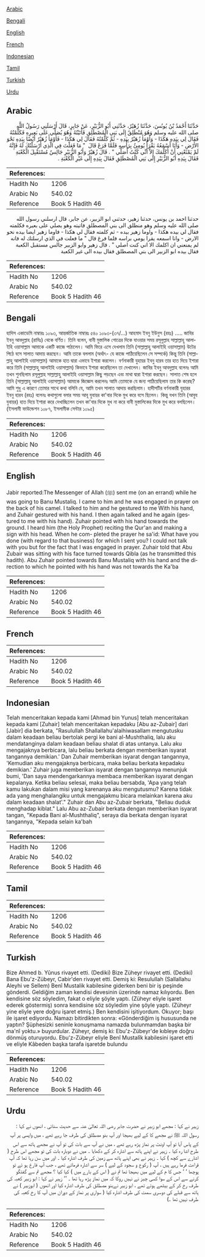[Arabic](#arabic)

[Bengali](#bengali)

[English](#english)

[French](#french)

[Indonesian](#indonesian)

[Tamil](#tamil)

[Turkish](#turkish)

[Urdu](#urdu)

## Arabic


<div dir="rtl" lang="ar" style={{fontSize:'larger',backgroundColor:'#f8f9fa',padding:20}}>
حَدَّثَنَا أَحْمَدُ بْنُ يُونُسَ، حَدَّثَنَا زُهَيْرٌ، حَدَّثَنِي أَبُو الزُّبَيْرِ، عَنْ جَابِرٍ، قَالَ أَرْسَلَنِي رَسُولُ اللَّهِ صلى الله عليه وسلم وَهُوَ مُنْطَلِقٌ إِلَى بَنِي الْمُصْطَلِقِ فَأَتَيْتُهُ وَهُوَ يُصَلِّي عَلَى بَعِيرِهِ فَكَلَّمْتُهُ فَقَالَ لِي بِيَدِهِ هَكَذَا - وَأَوْمَأَ زُهَيْرٌ بِيَدِهِ - ثُمَّ كَلَّمْتُهُ فَقَالَ لِي هَكَذَا - فَأَوْمَأَ زُهَيْرٌ أَيْضًا بِيَدِهِ نَحْوَ الأَرْضِ - وَأَنَا أَسْمَعُهُ يَقْرَأُ يُومِئُ بِرَأْسِهِ فَلَمَّا فَرَغَ قَالَ ‏ "‏ مَا فَعَلْتَ فِي الَّذِي أَرْسَلْتُكَ لَهُ فَإِنَّهُ لَمْ يَمْنَعْنِي أَنْ أُكَلِّمَكَ إِلاَّ أَنِّي كُنْتُ أُصَلِّي ‏"‏ ‏.‏ قَالَ زُهَيْرٌ وَأَبُو الزُّبَيْرِ جَالِسٌ مُسْتَقْبِلَ الْكَعْبَةِ فَقَالَ بِيَدِهِ أَبُو الزُّبَيْرِ إِلَى بَنِي الْمُصْطَلِقِ فَقَالَ بِيَدِهِ إِلَى غَيْرِ الْكَعْبَةِ ‏.‏
</div>
<div style={{backgroundColor:'#f8f9fa',padding:20, marginBottom: 10}}><table> <thead> <tr> <th>References:</th> <th></th> </tr> </thead> <tbody><tr><td>Hadith No</td><td>1206</td></tr><tr><td>Arabic No</td><td>540.02</td></tr><tr><td>Reference</td><td>Book 5 Hadith 46</td></tr></tbody></table></div>


<div dir="rtl" lang="ar" style={{fontSize:'larger',backgroundColor:'#f8f9fa',padding:20}}>
حدثنا احمد بن يونس، حدثنا زهير، حدثني ابو الزبير، عن جابر، قال ارسلني رسول الله صلى الله عليه وسلم وهو منطلق الى بني المصطلق فاتيته وهو يصلي على بعيره فكلمته فقال لي بيده هكذا - واوما زهير بيده - ثم كلمته فقال لي هكذا - فاوما زهير ايضا بيده نحو الارض - وانا اسمعه يقرا يومي براسه فلما فرغ قال " ما فعلت في الذي ارسلتك له فانه لم يمنعني ان اكلمك الا اني كنت اصلي " . قال زهير وابو الزبير جالس مستقبل الكعبة فقال بيده ابو الزبير الى بني المصطلق فقال بيده الى غير الكعبة
</div>
<div style={{backgroundColor:'#f8f9fa',padding:20, marginBottom: 10}}><table> <thead> <tr> <th>References:</th> <th></th> </tr> </thead> <tbody><tr><td>Hadith No</td><td>1206</td></tr><tr><td>Arabic No</td><td>540.02</td></tr><tr><td>Reference</td><td>Book 5 Hadith 46</td></tr></tbody></table></div>

## Bengali


<div dir="ltr" lang="bn" style={{fontSize:'larger',backgroundColor:'#f8f9fa',padding:20}}>
হাদিস একাডেমি নাম্বারঃ ১০৯৩, আন্তর্জাতিক নাম্বারঃ ৫৪০ ১০৯৩-(৩৭/...) আহমাদ ইবনু ইউনুস (রহঃ) ..... জাবির ইবনু আবদুল্লাহ (রাযিঃ) থেকে বর্ণিত। তিনি বলেন, বানী মুস্তালিক গোত্রের দিকে যাওয়ার সময় রসূলুল্লাহ সাল্লাল্লাহু আলাইহি ওয়াসাল্লাম আমাকে একটি কাজে পাঠালেন। আমি ফিরে এসে দেখলাম তিনি (সাল্লাল্লাহু আলাইহি ওয়াসাল্লাম) উটের পিঠে বসে সালাত আদায় করছেন। আমি তাকে বললাম (অর্থাৎ- যে কাজে পাঠিয়েছিলেন সে সম্পর্কে) কিন্তু তিনি (সাল্লাল্লাহু আলাইহি ওয়াসাল্লাম) আমাকে হাত দ্বারা এভাবে ইশারা করলেন। বর্ণনাকারী যুহায়র ইবনু হারব তার হাত দিয়ে ইশারা করে তিনি (সাল্লাল্লাহু আলাইহি ওয়াসাল্লাম) কিভাবে ইশারা করেছিলেন তা দেখালেন। জাবির ইবনু আবদুল্লাহ বলেনঃ আমি তখন শুনছিলাম রসূলুল্লাহ সাল্লাল্লাহু আলাইহি ওয়াসাল্লাম কিছু পড়ছেন এবং মাথা দ্বারা ইশারা করছেন। সালাত শেষ হলে তিনি (সাল্লাল্লাহু আলাইহি ওয়াসাল্লাম) আমাকে জিজ্ঞেস করলেনঃ আমি তোমাকে যে জন্য পাঠিয়েছিলাম তার কি করেছ? আমি শুধু এ কারণে তোমার সাথে কথা বলিনি যে, আমি তখন সালাত আদায় করছিলাম। হাদীসটির বর্ণনাকারী যুহারর ইবনু হারব (রহঃ) বলেনঃ কথাগুলো বলার সময় আবূ যুবায়র কা'বার দিকে মুখ করে বসে ছিলেন। কিন্তু যখন তিনি (আবুয যুবায়র) হাত দিয়ে ইশারা করে দেখাচ্ছিলেন তখন কা'বার দিকে মুখ না করে বানী মুস্তালিকের দিকে মুখ করে বলছিলেন। (ইসলামী ফাউন্ডেশন ১০৮৭, ইসলামীক সেন্টার ১০৯৫)
</div>
<div style={{backgroundColor:'#f8f9fa',padding:20, marginBottom: 10}}><table> <thead> <tr> <th>References:</th> <th></th> </tr> </thead> <tbody><tr><td>Hadith No</td><td>1206</td></tr><tr><td>Arabic No</td><td>540.02</td></tr><tr><td>Reference</td><td>Book 5 Hadith 46</td></tr></tbody></table></div>

## English


<div dir="ltr" lang="en" style={{fontSize:'larger',backgroundColor:'#f8f9fa',padding:20}}>
Jabir reported:The Messenger of Allah (ﷺ) sent me (on an errand) while he was going to Banu Mustaliq. I came to him and he was engaged in prayer on the back of his camel. I talked to him and he gestured to me With his hand, and Zuhair gestured with his hand. I then again talked and he again (gestured to me with his hand). Zuhair pointed with his hand towards the ground. I heard him (the Holy Prophet) reciting the Qur'an and making a sign with his head. When he com- pleted the prayer he sa'id: What have you done (with regard to that business) for which I sent you? I could not talk with you but for the fact that I was engaged in prayer. Zuhair told that Abu Zubair was sitting with his face turned towards Qibla (as he transmitted this hadith). Abu Zuhair pointed towards Banu Mustaliq with his hand and the direction to which he pointed with his hand was not towards the Ka'ba
</div>
<div style={{backgroundColor:'#f8f9fa',padding:20, marginBottom: 10}}><table> <thead> <tr> <th>References:</th> <th></th> </tr> </thead> <tbody><tr><td>Hadith No</td><td>1206</td></tr><tr><td>Arabic No</td><td>540.02</td></tr><tr><td>Reference</td><td>Book 5 Hadith 46</td></tr></tbody></table></div>

## French


<div dir="ltr" lang="fr" style={{fontSize:'larger',backgroundColor:'#f8f9fa',padding:20}}>

</div>
<div style={{backgroundColor:'#f8f9fa',padding:20, marginBottom: 10}}><table> <thead> <tr> <th>References:</th> <th></th> </tr> </thead> <tbody><tr><td>Hadith No</td><td>1206</td></tr><tr><td>Arabic No</td><td>540.02</td></tr><tr><td>Reference</td><td>Book 5 Hadith 46</td></tr></tbody></table></div>

## Indonesian


<div dir="ltr" lang="id" style={{fontSize:'larger',backgroundColor:'#f8f9fa',padding:20}}>
Telah menceritakan kepada kami [Ahmad bin Yunus] telah menceritakan kepada kami [Zuhair] telah menceritakan kepadaku [Abu az-Zubair] dari [Jabir] dia berkata, "Rasulullah Shallallahu'alaihiwasallam mengutusku dalam keadaan beliau bertolak pergi ke bani al-Mushthaliq, lalu aku mendatanginya dalam keadaan beliau shalat di atas untanya. Lalu aku mengajaknya berbicara, lalu beliau berkata dengan memberikan isyarat tangannya demikian.' Dan Zuhair memberikan isyarat dengan tangannya, 'Kemudian aku mengajaknya berbicara, maka beliau berkata kepadaku demikian.' Zuhair juga memberikan isyarat dengan tangannya menunjuk bumi, 'Dan saya mendengarkannya membaca memberikan isyarat dengan kepalanya. Ketika beliau selesai, maka beliau bersabda, 'Apa yang telah kamu lakukan dalam misi yang karenanya aku mengutusmu? Karena tidak ada yang menghalangiku untuk mengajakmu bicara melainkan karena aku dalam keadaan shalat'." Zuhair dan Abu az-Zubair berkata, "Beliau duduk menghadap kiblat." Lalu Abu az-Zubair berkata dengan memberikan isyarat tangan, "Kepada Bani al-Mushthaliq", seraya dia berkata dengan isyarat tangannya, "Kepada selain ka'bah
</div>
<div style={{backgroundColor:'#f8f9fa',padding:20, marginBottom: 10}}><table> <thead> <tr> <th>References:</th> <th></th> </tr> </thead> <tbody><tr><td>Hadith No</td><td>1206</td></tr><tr><td>Arabic No</td><td>540.02</td></tr><tr><td>Reference</td><td>Book 5 Hadith 46</td></tr></tbody></table></div>

## Tamil


<div dir="ltr" lang="ta" style={{fontSize:'larger',backgroundColor:'#f8f9fa',padding:20}}>

</div>
<div style={{backgroundColor:'#f8f9fa',padding:20, marginBottom: 10}}><table> <thead> <tr> <th>References:</th> <th></th> </tr> </thead> <tbody><tr><td>Hadith No</td><td>1206</td></tr><tr><td>Arabic No</td><td>540.02</td></tr><tr><td>Reference</td><td>Book 5 Hadith 46</td></tr></tbody></table></div>

## Turkish


<div dir="ltr" lang="tr" style={{fontSize:'larger',backgroundColor:'#f8f9fa',padding:20}}>
Bize Ahmed b. Yûnus rivayet etti. (Dediki) Bize Züheyr rivayet etti. (Dediki) Bana Ebu'z-Zübeyr, Cabir'den rivayet etti. Demiş ki: Resulullah (Sallallahu Aleyhi ve Sellem) Benî Mustalik kabilesine giderken beni bir iş peşinde gönderdi. Geldiğim zaman kendisi devesinin üzerinde namaz kılıyordu. Ben kendisine söz söyledim, fakat o eliyle şöyle yaptı. (Züheyr eliyle işaret ederek göstermiş) sonra kendisine söz söyledim yine şöyle yaptı. (Züheyr yine eliyle yere doğru işaret etmiş.) Ben kendisini işitiyordum. Okuyor; başı ile işaret ediyordu. Namazı bitirdikten sonra: «Gönderdiğim iş hususunda ne yaptın? Şüphesizki seninle konuşmama namazda bulunmamdan başka bir ma'nî yoktu.» buyurdular. Züheyr, demiş ki: Ebu'z-Zübeyr'de kıbleye doğru dönmüş oturuyordu. Ebu'z-Zübeyr eliyle Benî Mustalîk kabilesini işaret etti ve eliyle Kâbeden başka tarafa işaretde bulundu
</div>
<div style={{backgroundColor:'#f8f9fa',padding:20, marginBottom: 10}}><table> <thead> <tr> <th>References:</th> <th></th> </tr> </thead> <tbody><tr><td>Hadith No</td><td>1206</td></tr><tr><td>Arabic No</td><td>540.02</td></tr><tr><td>Reference</td><td>Book 5 Hadith 46</td></tr></tbody></table></div>

## Urdu


<div dir="rtl" lang="ur" style={{fontSize:'larger',backgroundColor:'#f8f9fa',padding:20}}>
زہیر نے کہا : مجھے ابو زبیر نے حضرت جابر رضی اللہ تعالیٰ عنہ سے حدیث سنائی ، انھوں نے کہا : رسول اللہ ﷺ نے مجھے کا کے لیے بھیجا اور آپ بنو مصطلق کی طرف جا رہے تھے ، میں واپسی پر آپ کے پاس آیا تو آٖپ اونٹ پر نماز پڑھ رہے تھے ، میں نے آپ سے بات کی تو آپ نے مجھے ہاتھ سے اس طرح اشا رہ کیا ۔ زہیر نے اپنے ہاتھ سے اشارہ کر کے دکھایا ۔ میں نے دوبارہ بات کی تو مجھے اس طرح ( اشارے سے کچھ ) کہا ۔ زہیر نے بھی اپنے ہاتھ سے زمین کی طرف اشارہ کیا ۔ اور میں سن رہا تھا کہ آپ قراءت فرما رہے ہیں ، آپ ( رکوع و سجود کے لیے ) سر سے اشارہ فرماتے تھے ، جب آپ فارغ ہو ئے تو پوچھا ‘ ‘ جس کا م کے لیے میں بھیجا تھا تم نے ( اس کے بارے میں ) کیا کیا ؟ مجھے تم سے گفتگو کرنے سے اس کے سوا کسی چیز نے نہیں روکا کہ میں نماز پڑھ رہا تھا ۔ ’’ زہیر نے کہا : ابو زبیر کعبہ کی طرف رخ کر کے بیٹھے ہوئے تھے ، ابو زبیر نےبنو مصطلق کی طرف اشارہ کیا اور انھوں ( ابوزبیر ) نے ہاتھ سے قبلے کی دوسری سمت کی طرف اشارہ کیا ( سواری پر نماز کے دوران میں آپ کا رخ کعبہ کی طرف نہیں تھا ۔)
</div>
<div style={{backgroundColor:'#f8f9fa',padding:20, marginBottom: 10}}><table> <thead> <tr> <th>References:</th> <th></th> </tr> </thead> <tbody><tr><td>Hadith No</td><td>1206</td></tr><tr><td>Arabic No</td><td>540.02</td></tr><tr><td>Reference</td><td>Book 5 Hadith 46</td></tr></tbody></table></div>